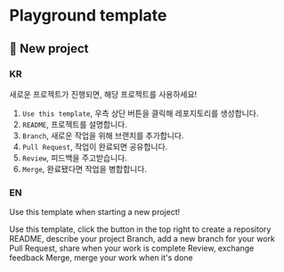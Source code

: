 # Playground template

## 🎉 New project

### KR
새로운 프로젝트가 진행되면, 해당 프로젝트를 사용하세요!

1. `Use this template`, 우측 상단 버튼을 클릭해 레포지토리를 생성합니다.
2. `README`, 프로젝트를 설명합니다. 
3. `Branch`, 새로운 작업을 위해 브랜치를 추가합니다.
4. `Pull Request`, 작업이 완료되면 공유합니다.
5. `Review`, 피드백을 주고받습니다.
6. `Merge`, 완료됐다면 작업을 병합합니다.

### EN
Use this template when starting a new project!

Use this template, click the button in the top right to create a repository
README, describe your project
Branch, add a new branch for your work
Pull Request, share when your work is complete
Review, exchange feedback
Merge, merge your work when it's done
